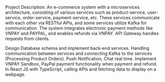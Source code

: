 Project Description: An e-commerce system with a microservices architecture, consisting of various services such as product-service, user-service, order-service, payment-service, etc. These services communicate with each other via RESTful APIs, and some services utilize Kafka for communication. The system integrates electronic payment methods like VNPAY and PAYPAL, and enables refunds via VNPAY. API Gateway handles requests from clients. 

Design Database schema and implement back-end services. Handling communication between services and connecting Kafka to the services (Processing Product Orders). Push Notification, Chat real time.
Implement VNPAY Sandbox, PayPal payment functionality when payment and refund.
In React JS with TypeScript, calling APIs and fetching data to display on a webpage.
